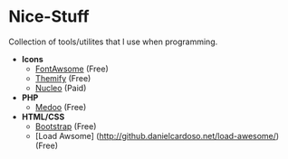 # Nice-Stuff
Collection of tools/utilites that I use when programming.

- **Icons**
  - [FontAwsome](http://fontawesome.io) (Free)
  - [Themify](https://themify.me/themify-icons) (Free)
  - [Nucleo](https://nucleoapp.com) (Paid)
- **PHP**
  - [Medoo](http://medoo.in) (Free)
- **HTML/CSS**
  - [Bootstrap](http://getbootstrap.com) (Free)
  - [Load Awsome] (http://github.danielcardoso.net/load-awesome/) (Free)
